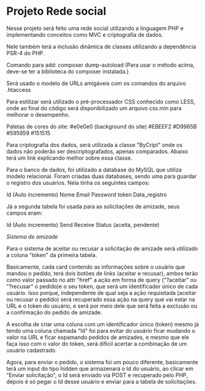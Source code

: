 # Projeto Rede social

Nesse projeto será feito uma rede social utilizando a linguagem PHP e implementando conceitos como MVC e criptografia de dados.

Nele também terá a inclusão dinâmica de classes utilizando a dependência PSR-4 do PHP.

Comando para add: composer dump-autoload
(Para usar o método acima, deve-se ter a biblioteca do composer instalada.)

Será usado o modelo de URLs amigáveis com os comandos do arquivo .htaccess

Para estilizar será utilizado o pré-processador CSS conhecido como LESS, onde ao final do código será disponibilizado um arquivo css.min para melhorar o desempenho.

Paletas de cores do site:
#e0e0e0 (background do site)
#EBEEF2
#D9965B
#595959
#151515

Para criptografia dos dados, será utilizada a classe "ByCript" onde os dados não poderão ser descriptografados, apenas comparados.
Abaixo terá um link explicando melhor sobre essa classe.


Para o banco de dados, foi utilizado a database do MySQL que utiliza modelo relacional. 
Foram criadas duas databases, sendo uma para guardar o registro dos usuários. Nela tinha os seguintes campos:

Id (Auto incremento)
Nome
Email
Password
token
Data_registro

Já a segunda tabela foi usada para as solicitações de amizade, seus campos eram:

Id (Auto incremento)
Send
Receive
Status (aceita, pendente)

*Sistema de amizade*

Para o sistema de aceitar ou recusar a solicitação de amizade será utilizado a coluna "token" da primeira tabela.

Basicamente, cada card contendo as informações sobre o usuário que mandou o pedido, terá dois botões de links (aceitar e recusar), ambos terão como valor passado no attr "href" a ação em forma de query ("?aceitar" ou "?recusar" o pedido)e o seu token, que será um identificador único de cada usuário. Isso porque, independente de qual seja a ação requisitada (aceitar ou recusar o pedido) será recuperado essa ação na query que vai estar na URL e o token do usuário, e será por meio dele que  será feita a exclusão ou a confirmação do pedido de amizade.

A escolha de criar uma coluna com um identificador único (token) mesmo já tendo uma coluna chamada "Id" foi para evitar do usuário ficar mudando o valor na URL e ficar espamando pedidos de amizades, e mesmo que ele faça isso com o valor do token, será difícil acertar a combinação de um usuário cadastrado.

Agora, para enviar o pedido, o sistema foi um pouco diferente, basicamente terá um input do tipo hidden que armazenará o Id do usuário, ao clicar em "Enviar solicitação", o Id será enviado via POST e recuperado pelo PHP, depois é só pegar o Id desse usuário e enviar para a tabela de solicitações.